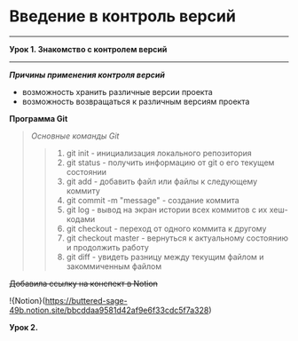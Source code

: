  

# Введение в контроль версий
---
**Урок 1. Знакомство с контролем версий**
___

***Причины применения контроля версий***
* возможность хранить различные версии проекта
* возможность возвращаться к различным версиям проекта

**Программа Git**

> *Основные команды Git*
>> 1. git init - инициализация локального репозитория
>> 2. git status - получить информацию от git о его текущем состоянии
>> 3. git add - добавить файл или файлы к следующему коммиту
>> 4. git commit -m "message" - создание коммита
>> 5. git log - вывод на экран истории всех коммитов с их хеш-кодами
>> 6. git checkout - переход от одного коммита к другому
>> 7. git checkout master - вернуться к актуальному состоянию и продолжить работу
>> 8. git diff - увидеть разницу между текущим файлом и закоммиченным файлом

~~Добавила ссылку на конспект в Notion~~

!{Notion}(https://buttered-sage-49b.notion.site/bbcddaa9581d42af9e6f33cdc5f7a328)


**Урок 2.**







 